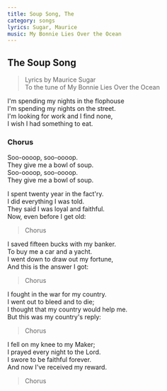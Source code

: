 ```yaml
---
title: Soup Song, The
category: songs
lyrics: Sugar, Maurice
music: My Bonnie Lies Over the Ocean
---
```


## The Soup Song

> Lyrics by Maurice Sugar  
To the tune of My Bonnie Lies Over the Ocean

I'm spending my nights in the flophouse  
I'm spending my nights on the street.  
I'm looking for work and I find none,  
I wish I had something to eat.

### Chorus

Soo-oooop, soo-oooop.  
They give me a bowl of soup.  
Soo-oooop, soo-oooop.  
They give me a bowl of soup.

I spent twenty year in the fact'ry.  
I did everything I was told.  
They said I was loyal and faithful.  
Now, even before I get old:

> Chorus

I saved fifteen bucks with my banker.  
To buy me a car and a yacht.  
I went down to draw out my fortune,  
And this is the answer I got:

> Chorus

I fought in the war for my country.  
I went out to bleed and to die;  
I thought that my country would help me.  
But this was my country's reply:

> Chorus

I fell on my knee to my Maker;  
I prayed every night to the Lord.  
I swore to be faithful forever.  
And now I've received my reward.

> Chorus
